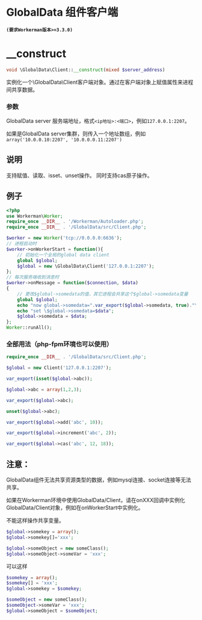 # GlobalData 组件客户端
**``` (要求Workerman版本>=3.3.0) ```**

# __construct
```php
void \GlobalData\Client::__construct(mixed $server_address)
```

实例化一个\GlobalData\Client客户端对象。通过在客户端对象上赋值属性来进程间共享数据。

### 参数
GlobalData server 服务端地址，格式```<ip地址>:<端口>```，例如```127.0.0.1:2207```。

如果是GlobalData server集群，则传入一个地址数组，例如```array('10.0.0.10:2207', '10.0.0.0.11:2207')```

## 说明
支持赋值、读取、isset、unset操作。
同时支持cas原子操作。


## 例子

```php
<?php
use Workerman\Worker;
require_once __DIR__ . '/Workerman/Autoloader.php';
require_once __DIR__ . '/GlobalData/src/Client.php';

$worker = new Worker('tcp://0.0.0.0:6636');
// 进程启动时
$worker->onWorkerStart = function(){
    // 初始化一个全局的global data client
    global $global;
    $global = new \GlobalData\Client('127.0.0.1:2207');
};
// 每次服务端收到消息时
$worker->onMessage = function($connection, $data)
{
    // 更改$global->somedata的值，其它进程会共享这个$global->somedata变量
    global $global;
    echo "now global->somedata=".var_export($global->somedata, true)."\n";
    echo "set \$global->somedata=$data";
    $global->somedata = $data;
};
Worker::runAll();
```

### 全部用法（php-fpm环境也可以使用）
```php
require_once __DIR__ . '/GlobalData/src/Client.php';

$global = new Client('127.0.0.1:2207');

var_export(isset($global->abc));

$global->abc = array(1,2,3);

var_export($global->abc);

unset($global->abc);

var_export($global->add('abc', 10));

var_export($global->increment('abc', 2));

var_export($global->cas('abc', 12, 18));

```

## 注意：
GlobalData组件无法共享资源类型的数据，例如mysql连接、socket连接等无法共享。

如果在Workerman环境中使用GlobalData/Client，请在onXXX回调中实例化GlobalData/Client对象，例如在onWorkerStart中实例化。

不能这样操作共享变量。
```php
$global->somekey = array();
$global->somekey[]='xxx';

$global->someObject = new someClass();
$global->someObject->someVar = 'xxx';
```
可以这样
```php
$somekey = array();
$somekey[] = 'xxx';
$global->somekey = $somekey;

$someObject = new someClass();
$someObject->someVar = 'xxx';
$global->someObject = $someObject;
```
